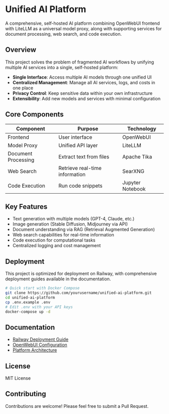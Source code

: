 # Unified AI Platform

A comprehensive, self-hosted AI platform combining OpenWebUI frontend with LiteLLM as a universal model proxy, along with supporting services for document processing, web search, and code execution.

## Overview

This project solves the problem of fragmented AI workflows by unifying multiple AI services into a single, self-hosted platform:

- **Single Interface**: Access multiple AI models through one unified UI
- **Centralized Management**: Manage all AI services, logs, and costs in one place
- **Privacy Control**: Keep sensitive data within your own infrastructure 
- **Extensibility**: Add new models and services with minimal configuration

## Core Components

| Component | Purpose | Technology |
|-----------|---------|------------|
| Frontend | User interface | OpenWebUI |
| Model Proxy | Unified API layer | LiteLLM |
| Document Processing | Extract text from files | Apache Tika |
| Web Search | Retrieve real-time information | SearXNG |
| Code Execution | Run code snippets | Jupyter Notebook |

## Key Features

- Text generation with multiple models (GPT-4, Claude, etc.)
- Image generation (Stable Diffusion, Midjourney via API)
- Document understanding via RAG (Retrieval Augmented Generation)
- Web search capabilities for real-time information
- Code execution for computational tasks
- Centralized logging and cost management

## Deployment

This project is optimized for deployment on Railway, with comprehensive deployment guides available in the documentation.

```bash
# Quick start with Docker Compose
git clone https://github.com/yourusername/unified-ai-platform.git
cd unified-ai-platform
cp .env.example .env
# Edit .env with your API keys
docker-compose up -d
```

## Documentation

- [Railway Deployment Guide](./docs/railway-deployment-guide.mdx)
- [OpenWebUI Configuration](./docs/openwebui-configuration.mdx)
- [Platform Architecture](./docs/unified-platform-architecture.mdx)

## License

MIT License

## Contributing

Contributions are welcome! Please feel free to submit a Pull Request. 